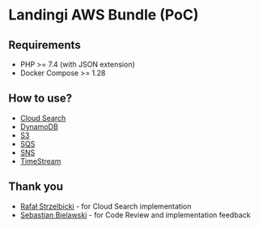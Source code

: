 # Landingi AWS Bundle (PoC) 

## Requirements

- PHP >= 7.4 (with JSON extension)
- Docker Compose >= 1.28

## How to use?

* [Cloud Search](docs/cloud-search.md)
* [DynamoDB](docs/dynamodb.md)
* [S3](docs/s3.md)
* [SQS](docs/sqs.md)
* [SNS](docs/sns.md)
* [TimeStream](docs/time-stream.md)

## Thank you

* [Rafał Strzelbicki](https://github.com/rafal-strzelbicki) - for Cloud Search implementation
* [Sebastian Bielawski](https://github.com/BastekBielawski) - for Code Review and implementation feedback

